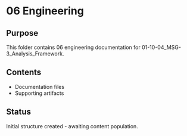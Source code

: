 # 06 Engineering

## Purpose
This folder contains 06 engineering documentation for 01-10-04_MSG-3_Analysis_Framework.

## Contents
- Documentation files
- Supporting artifacts

## Status
Initial structure created - awaiting content population.
